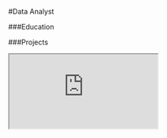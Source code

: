 #Data Analyst

###Education

###Projects
<iframe src="https://docs.google.com/spreadsheets/d/1gkNy21lmI1pyXKrOlq876B0Jg6zBHC9i/pubhtml?widget=true&amp;headers=false;range=A1:Y43"></iframe>
